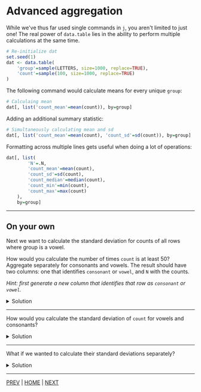 # Advanced aggregation

While we've thus far used single commands in `j`, you aren't limited
to just one! The real power of `data.table` lies in the ability to
perform multiple calculations at the same time.

```R
# Re-initialize dat
set.seed(1)
dat <- data.table(
    'group'=sample(LETTERS, size=1000, replace=TRUE),
    'count'=sample(100, size=1000, replace=TRUE)
)
```

The following command would calculate means for every unique `group`:
```R
# Calculaing mean
dat[, list('count_mean'=mean(count)), by=group]
```

Adding an additional summary statistic:
```R
# Simultaneously calculating mean and sd
dat[, list('count_mean'=mean(count), 'count_sd'=sd(count)), by=group]
```

Formatting across multiple lines gets useful when doing a lot of
operations:
```R
dat[, list(
        'N'=.N,
        'count_mean'=mean(count),
        'count_sd'=sd(count),
        'count_median'=median(count),
        'count_min'=min(count),
        'count_max'=max(count)
    ),
    by=group]
```

---

## On your own

Next we want to calculate the standard deviation for counts of all rows
where group is a vowel.



How would you calculate the number of times `count` is at least 50?
Aggregate separately for consonants and vowels. The result should have
two columns: one that identifies `consonant` or `vowel`, and `N` with
the counts. 

*Hint: first generate a new column that identifies that row as*
*`consonant` or `vowel`.*

<details><summary>Solution</summary>

```R
# Initialize a vector of vowels
vowels <- c('A','E','I','O','U')

# Assign new column depending on group being consonant or vowel
dat[group %in% vowels, 'type' := 'vowel']
dat[! group %in% vowels, 'type' := 'consonant']

# Aggregate by group
dat[count >= 50, .N, by=type]
```

Yielding the result:
```
        type   N
1: consonant 404
2:     vowel 103
```

</details>

---

How would you calculate the standard deviation of `count` for vowels
and consonants?

<details><summary>Solution</summary>

You include multiple conditions in `j`. Don't forget to assign column names!

```R
dat[, list(
        'counts_sd' = sd(count),
        'counts_mean'=mean(count)), 
    by=type]
```

Yielding the result

```
        type counts_sd counts_mean
1: consonant  28.73418      50.540
2:     vowel  29.62306      51.165
```
</details>

---

What if we wanted to calculate their standard deviations separately?

<details><summary>Solution</summary>

All that's needed is to add the
`by=group` to the command.

```R
dat[group %in% c('A','E','I','O','U')]              # Reminder: %in% to match a set

dat[group %in% c('A','E','I','O','U'), sd(count), by=group]   # then calculate sd on count
```



```R
vowels <- c('A','E','I','O','U')
dat[group %in% vowels, list('SD'=sd(count)), by=group]

# .() is equivalent to list()
dat[group %in% vowels, .('SD'=sd(count)), by=group]     
```

</details>

---

[PREV](README.md) | [HOME](/README.md) | [NEXT](/08_iterating_with_foreach/README.md)
